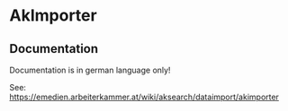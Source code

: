 AkImporter
==========

Documentation
-------------
Documentation is in german language only!

See: https://emedien.arbeiterkammer.at/wiki/aksearch/dataimport/akimporter
